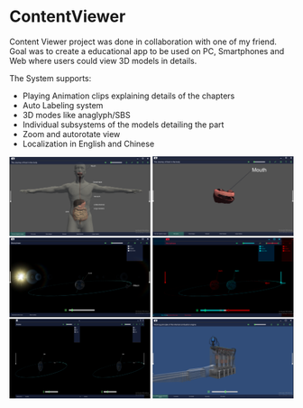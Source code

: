 # ContentViewer
Content Viewer project was done in collaboration with one of my friend. Goal was to create a educational app to be used on PC, Smartphones and Web where users could view 3D models in details.
<!-- wp:paragraph -->
<p>The System supports: </p>
<!-- /wp:paragraph -->

<!-- wp:list -->
<ul><li>Playing Animation clips explaining details of the chapters</li><li>Auto Labeling system</li><li>3D modes like anaglyph/SBS</li><li>Individual subsystems of the models detailing the part</li><li>Zoom and autorotate view</li><li>Localization in English and Chinese</li></ul>
<!-- /wp:list -->

<p float="left">
<img src="https://github.com/zzbusterzz/ContentViewer/blob/master/Screenshots/1.PNG" width="250"> 
<img src="https://github.com/zzbusterzz/ContentViewer/blob/master/Screenshots/2.PNG" width="250"> 
<img src="https://github.com/zzbusterzz/ContentViewer/blob/master/Screenshots/4.PNG" width="250"> 
<img src="https://github.com/zzbusterzz/ContentViewer/blob/master/Screenshots/5.PNG" width="250">  
<img src="https://github.com/zzbusterzz/ContentViewer/blob/master/Screenshots/6.PNG" width="250">
<img src="https://github.com/zzbusterzz/ContentViewer/blob/master/Screenshots/7.PNG" width="250">
</p>
